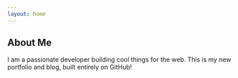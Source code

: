 ```yaml
---
layout: home
---
```


## About Me

I am a passionate developer building cool things for the web. This is my new portfolio and blog, built entirely on GitHub!
